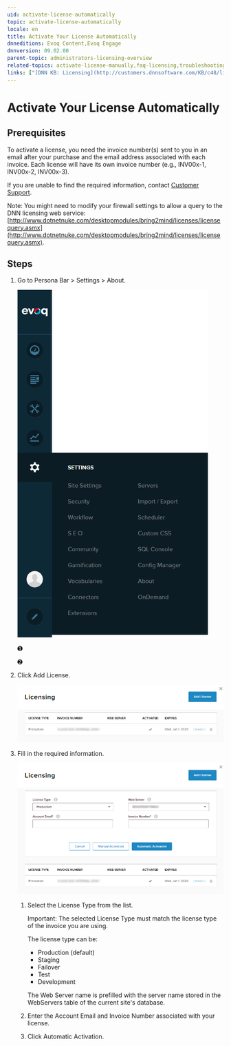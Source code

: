 ```yaml
---
uid: activate-license-automatically
topic: activate-license-automatically
locale: en
title: Activate Your License Automatically
dnneditions: Evoq Content,Evoq Engage
dnnversion: 09.02.00
parent-topic: administrators-licensing-overview
related-topics: activate-license-manually,faq-licensing,troubleshooting-licensing
links: ["[DNN KB: Licensing](http://customers.dnnsoftware.com/KB/c48/licensing.aspx)","[DNN Community video: Activating a Development or Production License](http://www.dnnsoftware.com/community/learn/video-library/view-video/video/359/view/details/how-to-activate-a-license-in-dotnetnuke)"]
---
```


# Activate Your License Automatically

## Prerequisites

To activate a license, you need the invoice number(s) sent to you in an email after your purchase and the email address associated with each invoice. Each license will have its own invoice number (e.g., INV00x-1, INV00x-2, INV00x-3).

If you are unable to find the required information, contact [Customer Support](http://www.dnnsoftware.com/services/customer-support).

Note: You might need to modify your firewall settings to allow a query to the DNN licensing web service: [http://www.dotnetnuke.com/desktopmodules/bring2mind/licenses/licensequery.asmx](http://www.dotnetnuke.com/desktopmodules/bring2mind/licenses/licensequery.asmx).

## Steps

1.  Go to Persona Bar \> Settings \> About.
    
    ![Persona Bar > Settings > About](/images/scr-pbar-host-Settings-E91.png)
    
    ➊
    
    ➋
    
2.  Click Add License.
    
    ![Click Add License.](/images/scr-LicensingActivate-E90.png)
    
3.  Fill in the required information.
    
      
    
    ![Choose License Type, enter Account Email and Invoice Number, then click Automatic Activation.](/images/scr-LicensingAddAuto-E90.png)
    
      
    
    1.  Select the License Type from the list.
        
        Important: The selected License Type must match the license type of the invoice you are using.
        
        The license type can be:
        
        *   Production (default)
        *   Staging
        *   Failover
        *   Test
        *   Development
        
        The Web Server name is prefilled with the server name stored in the WebServers table of the current site's database.
        
    2.  Enter the Account Email and Invoice Number associated with your license.
    3.  Click Automatic Activation.
